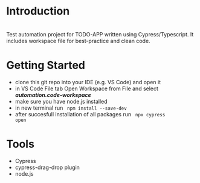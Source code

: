 # Introduction 
<br> 
Test automation project for TODO-APP written using Cypress/Typescript. It includes workspace file for best-practice and clean code.
<br> 

# Getting Started
- clone this git repo into your IDE (e.g. VS Code) and open it
- in VS Code File tab Open Workspace from File and select <strong><em>automation.code-workspace</em></strong>
- make sure you have node.js installed
- in new terminal run <code> npm install --save-dev </code>
- after succesfull installation of all packages run <code> npx cypress open </code>

# Tools
- Cypress
- cypress-drag-drop plugin
- node.js
